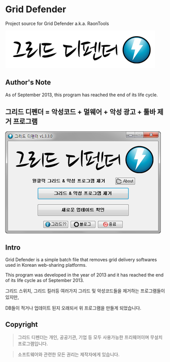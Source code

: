 # Grid Defender
Project source for Grid Defender a.k.a. RaonTools

![Grid Defender](/images/logo.png)

## Author's Note
As of September 2013, this program has reached the end of its life cycle.


## 그리드 디펜더 = 악성코드 + 멀웨어 + 악성 광고 + 툴바 제거 프로그램

![Grid Defender](/images/grid_defender.png)


## Intro

Grid Defender is a simple batch file that removes grid delivery softwares used in Korean web-sharing platforms. 

This program was developed in the year of 2013 and it has reached the end of its life cycle as of September 2013. 

그리드 스위치, 그리드 킬러등 여러가지 그리드 및 악성코드들을 제거하는 프로그램들이 있지만, 

DB들이 적거나 업데이트 된지 오래되서 위 프로그램을 만들게 되었습니다.


## Copyright
> 그리드 디펜더는 개인, 공공기관, 기업 등 모두 사용가능한 프리웨어이며 무설치 프로그램입니다.

> 소프트웨어와 관련한 모든 권리는 제작자에게 있습니다.